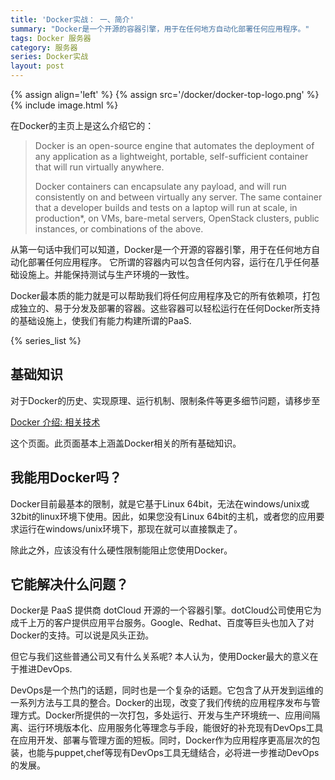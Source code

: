 ```yaml
---
title: 'Docker实战： 一、简介'
summary: "Docker是一个开源的容器引擎，用于在任何地方自动化部署任何应用程序。"
tags: Docker 服务器
category: 服务器
series: Docker实战
layout: post
---
```


{% assign align='left' %}
{% assign src='/docker/docker-top-logo.png' %}
{% include image.html %}

在Docker的主页上是这么介绍它的：

> Docker is an open-source engine that automates the deployment of any application as a lightweight, portable, self-sufficient container that will run virtually anywhere.
>
> Docker containers can encapsulate any payload, and will run consistently on and between virtually any server. The same container that a developer builds and tests on a laptop will run at scale, in production*, on VMs, bare-metal servers, OpenStack clusters, public instances, or combinations of the above.


从第一句话中我们可以知道，Docker是一个开源的容器引擎，用于在任何地方自动化部署任何应用程序。
它所谓的容器内可以包含任何内容，运行在几乎任何基础设施上。并能保持测试与生产环境的一致性。

Docker最本质的能力就是可以帮助我们将任何应用程序及它的所有依赖项，打包成独立的、易于分发及部署的容器。这些容器可以轻松运行在任何Docker所支持的基础设施上，使我们有能力构建所谓的PaaS.

{% series_list %}

## 基础知识
对于Docker的历史、实现原理、运行机制、限制条件等更多细节问题，请移步至

[Docker 介绍: 相关技术](http://tiewei.github.io/cloud/Docker-Getting-Start/)

 这个页面。此页面基本上涵盖Docker相关的所有基础知识。

## 我能用Docker吗？

Docker目前最基本的限制，就是它基于Linux 64bit，无法在windows/unix或32bit的linux环境下使用。因此，如果您没有Linux 64bit的主机，或者您的应用要求运行在windows/unix环境下，那现在就可以直接飘走了。

除此之外，应该没有什么硬性限制能阻止您使用Docker。

## 它能解决什么问题？

Docker是 PaaS 提供商 dotCloud 开源的一个容器引擎。dotCloud公司使用它为成千上万的客户提供应用平台服务。Google、Redhat、百度等巨头也加入了对Docker的支持。可以说是风头正劲。

但它与我们这些普通公司又有什么关系呢? 本人认为，使用Docker最大的意义在于推进DevOps.

DevOps是一个热门的话题，同时也是一个复杂的话题。它包含了从开发到运维的一系列方法与工具的整合。Docker的出现，改变了我们传统的应用程序发布与管理方式。Docker所提供的一次打包，多处运行、开发与生产环境统一、应用间隔离、运行环境版本化、应用服务化等理念与手段，能很好的补充现有DevOps工具在应用开发、部署与管理方面的短板。同时，Docker作为应用程序更高层次的包装，也能与puppet,chef等现有DevOps工具无缝结合，必将进一步推动DevOps的发展。

